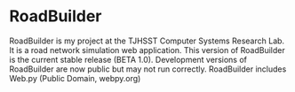 RoadBuilder
===========

RoadBuilder is my project at the TJHSST Computer Systems Research Lab.  It is a road network simulation web application.
This version of RoadBuilder is the current stable release (BETA 1.0).  Development versions of RoadBuilder are now public but may not run correctly.
RoadBuilder includes Web.py (Public Domain, webpy.org)
